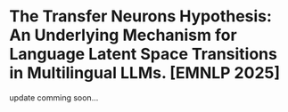 # The Transfer Neurons Hypothesis: An Underlying Mechanism for Language Latent Space Transitions in Multilingual LLMs. [EMNLP 2025]

update comming soon...
